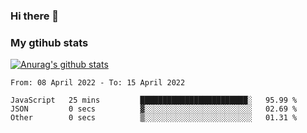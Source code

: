 ### Hi there 👋

### My gtihub stats

[![Anurag's github stats](https://github-readme-stats.vercel.app/api?username=gaozhidong)](https://github.com/gaozhidong/github-readme-stats)

<!--START_SECTION:waka-->

```text
From: 08 April 2022 - To: 15 April 2022

JavaScript   25 mins         ████████████████████████░   95.99 %
JSON         0 secs          ▓░░░░░░░░░░░░░░░░░░░░░░░░   02.69 %
Other        0 secs          ▒░░░░░░░░░░░░░░░░░░░░░░░░   01.31 %
```

<!--END_SECTION:waka-->